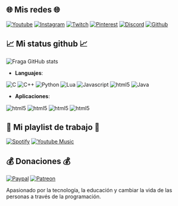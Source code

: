 ## 🌐 Mis redes 🌐
[![Youtube](https://img.shields.io/badge/YouTube-FF0000?style=for-the-badge&logo=youtube&logoColor=white)](https://www.youtube.com/channel/UC7NelOwC6Ka-mcd_oiPb0Hw)
[![Instagram](https://img.shields.io/badge/Instagram-E4405F?style=for-the-badge&logo=instagram&logoColor=white)](https://www.instagram.com/byl0ke/)
[![Twitch](https://img.shields.io/badge/Twitch-9146FF?style=for-the-badge&logo=twitch&logoColor=white)](https://www.twitch.tv/byl0k)
[![Pinterest](https://img.shields.io/badge/Pinterest-%23E60023.svg?&style=for-the-badge&logo=Pinterest&logoColor=white)](https://www.pinterest.es/byl0k/)
[![Discord](https://img.shields.io/badge/Discord-7289DA?style=for-the-badge&logo=discord&logoColor=white)](https://discord.gg/6QucQqZJtw)
[![Github](https://img.shields.io/badge/GitHub-100000?style=for-the-badge&logo=github&logoColor=white)](https://github.com/Byl0ke)

## 📈 Mi status github 📈
![Fraga GitHub stats](https://github-readme-stats.vercel.app/api?username=Byl0ke&show_icons=true&theme=dracula&count_private=true)

 - **Languajes**:

 ![C](https://img.shields.io/badge/C%20-%232370ED.svg?style=for-the-badge&logo=c&logoColor=white)
    ![C++](https://img.shields.io/badge/C++%20-%2300599C.svg?style=for-the-badge&logo=c%2B%2B&logoColor=white)
    ![Python](https://img.shields.io/badge/Python%20-%2314354C.svg?style=for-the-badge&logo=python&logoColor=white)
     ![Lua](https://img.shields.io/badge/Lua-2C2D72?style=for-the-badge&logo=lua&logoColor=white)
      ![Javascript](https://img.shields.io/badge/JavaScript-F7DF1E?style=for-the-badge&logo=javascript&logoColor=black)
      ![html5](https://img.shields.io/badge/HTML5-E34F26?style=for-the-badge&logo=html5&logoColor=white)
      ![Java](https://img.shields.io/badge/Java-ED8B00?style=for-the-badge&logo=openjdk&logoColor=white)
    <br>   

- **Aplicaciones**:
<img align="center" alt="html5" src="https://img.shields.io/badge/Adobe%20Photoshop-31A8FF?style=for-the-badge&logo=Adobe%20Photoshop&logoColor=black" />
<img align="center" alt="html5" src="https://img.shields.io/badge/Behance-0054F7?style=for-the-badge&logo=behance&logoColor=white" />
<img align="center" alt="html5" src="https://img.shields.io/badge/blender-%23F5792A.svg?style=for-the-badge&logo=blender&logoColor=white" /> 
<img align="center" alt="html5" src="https://img.shields.io/badge/Canva-%2300C4CC.svg?&style=for-the-badge&logo=Canva&logoColor=white" />

## 🎵 Mi playlist de trabajo 🎵
[![Spotify](https://img.shields.io/badge/Spotify-1ED760?&style=for-the-badge&logo=spotify&logoColor=white)](https://open.spotify.com/playlist/7yRhH9T5UjkhkW2X8aSmnK?si=9b9568418eca466f)
[![Youtube Music](https://img.shields.io/badge/YouTube_Music-FF0000?style=for-the-badge&logo=youtube-music&logoColor=white)](https://open.spotify.com/playlist/7yRhH9T5UjkhkW2X8aSmnK?si=9b9568418eca466f)

## 💰 Donaciones 💰
[![Paypal](https://img.shields.io/badge/PayPal-00457C?style=for-the-badge&logo=paypal&logoColor=white)](https://www.paypal.me/donwels)
[![Patreon](https://img.shields.io/badge/Patreon-F96854?style=for-the-badge&logo=patreon&logoColor=white)](https://www.patreon.com/Byl0ke)


Apasionado por la tecnología, la educación y cambiar la vida de las personas a través de la programación.
